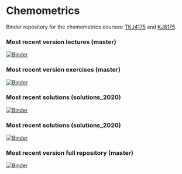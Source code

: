 # Chemometrics
Binder repository for the chemometrics courses: [TKJ4175](https://www.ntnu.edu/studies/courses/TKJ4175) and [KJ8175](https://www.ntnu.edu/studies/courses/KJ8175).

### Most recent version lectures (master)
[![Binder](https://mybinder.org/badge_logo.svg)](https://mybinder.org/v2/gh/andersle/chemometrics/master?filepath=%2Flectures)

### Most recent version exercises (master)
[![Binder](https://mybinder.org/badge_logo.svg)](https://mybinder.org/v2/gh/andersle/chemometrics/master?filepath=%2Fexercises)

### Most recent solutions (solutions_2020)
[![Binder](https://mybinder.org/badge_logo.svg)](https://mybinder.org/v2/gh/andersle/chemometrics/solutions_2020?filepath=solutions%2F)

### Most recent solutions (solutions_2020)
[![Binder](https://mybinder.org/badge_logo.svg)](https://mybinder.org/v2/gh/andersle/chemometrics/solutions_2020?filepath=solutions%2F)

### Most recent version full repository (master)
[![Binder](https://mybinder.org/badge_logo.svg)](https://mybinder.org/v2/gh/andersle/chemometrics/master)


